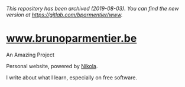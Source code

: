 *This repository has been archived (2019-08-03). You can find the new version at https://gitlab.com/bparmentier/www.*

# www.brunoparmentier.be
An Amazing Project

Personal website, powered by [Nikola](https://getnikola.com/).

I write about what I learn, especially on free software.
